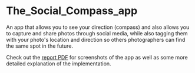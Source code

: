 # The_Social_Compass_app
An app that allows you to see your direction (compass) and also allows you to capture and share photos through social media, while also tagging them with your photo's location and direction so others photographers can find the same spot in the future.

Check out the [report PDF](https://github.com/andrebododea/The_Social_Compass_app/blob/master/Embedded_Systems_Assignment_1.pdf) for screenshots of the app as well as some more detailed explanation of the implementation.


